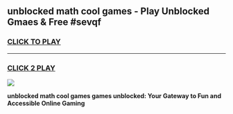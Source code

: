 
## unblocked math cool games - Play Unblocked Gmaes & Free #sevqf
<h3>
<a href="https://news.freeplayer.one?title=unblocked_math_cool_games&ref=03M">CLICK TO PLAY</a></h3>
<hr>

<h3>
<a href="https://news.freeplayer.one?title=unblocked_math_cool_games&ref=03M">CLICK 2 PLAY</a>
  
</h3>

<a href="https://news.freeplayer.one?title=unblocked_math_cool_games&ref=03M"><img src="https://clearcache.store/games.png"></a>


**unblocked math cool games games unblocked: Your Gateway to Fun and Accessible Online Gaming**
